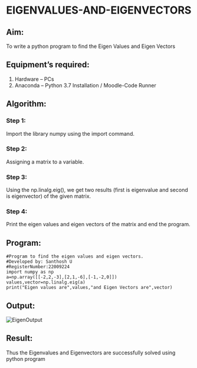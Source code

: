 # EIGENVALUES-AND-EIGENVECTORS
## Aim:
To write a python program to find the Eigen Values and Eigen Vectors

## Equipment’s required:
1. 	Hardware – PCs
2. 	Anaconda – Python 3.7 Installation / Moodle-Code Runner

## Algorithm:
### Step 1:
Import the library numpy using the import command.

### Step 2: 
Assigning a matrix to a variable.

### Step 3:
Using the np.linalg.eig(),  we get two results (first is eigenvalue and second is eigenvector) of the given matrix.

### Step 4: 
Print the eigen values and eigen vectors of the matrix and end the program.

## Program:
```
#Program to find the eigen values and eigen vectors.
#Developed by: Santhosh U
#RegisterNumber:22009224
import numpy as np
a=np.array([[-2,2,-3],[2,1,-6],[-1,-2,0]])
values,vector=np.linalg.eig(a)
print("Eigen values are",values,"and Eigen Vectors are",vector)
```
## Output:
![EigenOutput](https://user-images.githubusercontent.com/119477975/214599895-03f57970-c2cf-4d6a-b3c6-6c1bfd71b881.png)

## Result:
Thus the Eigenvalues and Eigenvectors are successfully solved using python program
